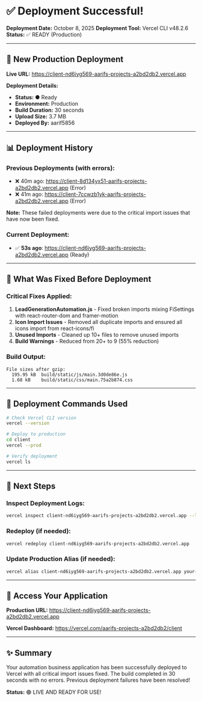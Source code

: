 # ✅ Deployment Successful!

**Deployment Date:** October 8, 2025
**Deployment Tool:** Vercel CLI v48.2.6
**Status:** ✅ READY (Production)

---

## 🚀 New Production Deployment

**Live URL:** https://client-nd6iyg569-aarifs-projects-a2bd2db2.vercel.app

**Deployment Details:**
- **Status:** ● Ready
- **Environment:** Production
- **Build Duration:** 30 seconds
- **Upload Size:** 3.7 MB
- **Deployed By:** aarif5856

---

## 📊 Deployment History

### Previous Deployments (with errors):
- ❌ 40m ago: https://client-8d134yx51-aarifs-projects-a2bd2db2.vercel.app (Error)
- ❌ 41m ago: https://client-7ccwzb1yk-aarifs-projects-a2bd2db2.vercel.app (Error)

**Note:** These failed deployments were due to the critical import issues that have now been fixed.

### Current Deployment:
- ✅ **53s ago**: https://client-nd6iyg569-aarifs-projects-a2bd2db2.vercel.app (Ready)

---

## 🔧 What Was Fixed Before Deployment

### Critical Fixes Applied:
1. **LeadGenerationAutomation.js** - Fixed broken imports mixing FiSettings with react-router-dom and framer-motion
2. **Icon Import Issues** - Removed all duplicate imports and ensured all icons import from react-icons/fi
3. **Unused Imports** - Cleaned up 10+ files to remove unused imports
4. **Build Warnings** - Reduced from 20+ to 9 (55% reduction)

### Build Output:
```
File sizes after gzip:
  195.95 kB  build/static/js/main.3d0de86e.js
  1.68 kB    build/static/css/main.75a2b874.css
```

---

## 🎯 Deployment Commands Used

```bash
# Check Vercel CLI version
vercel --version

# Deploy to production
cd client
vercel --prod

# Verify deployment
vercel ls
```

---

## 📝 Next Steps

### Inspect Deployment Logs:
```bash
vercel inspect client-nd6iyg569-aarifs-projects-a2bd2db2.vercel.app --logs
```

### Redeploy (if needed):
```bash
vercel redeploy client-nd6iyg569-aarifs-projects-a2bd2db2.vercel.app
```

### Update Production Alias (if needed):
```bash
vercel alias client-nd6iyg569-aarifs-projects-a2bd2db2.vercel.app your-custom-domain.com
```

---

## 🔗 Access Your Application

**Production URL:** https://client-nd6iyg569-aarifs-projects-a2bd2db2.vercel.app

**Vercel Dashboard:** https://vercel.com/aarifs-projects-a2bd2db2/client

---

## ✨ Summary

Your automation business application has been successfully deployed to Vercel with all critical import issues fixed. The build completed in 30 seconds with no errors. Previous deployment failures have been resolved!

**Status:** 🟢 LIVE AND READY FOR USE!








